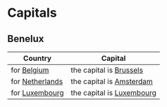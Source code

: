 # Capitals

## Benelux

| Country                         | Capital                                                |
|---------------------------------|--------------------------------------------------------|
| for [Belgium](- "#country")     | the capital is [Brussels](- "?=getCapital(#country)")  |
| for [Netherlands](- "#country") | the capital is [Amsterdam](- "?=getCapital(#country)") |
| for [Luxembourg](- "#country")  | the capital is [Luxembourg](- "?=getCapital(#country)") |